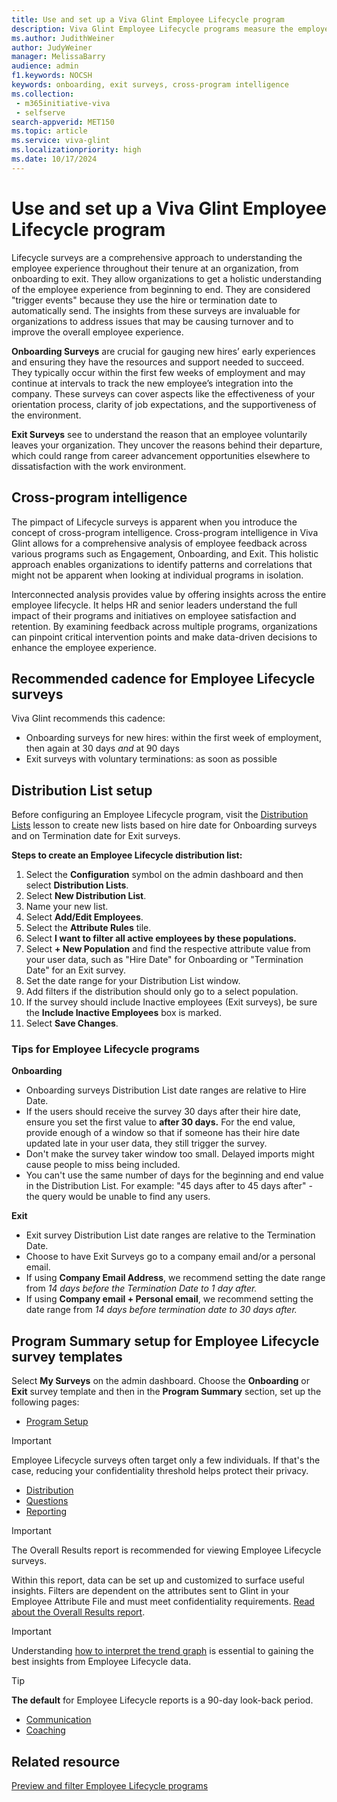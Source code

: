 ```yaml
---
title: Use and set up a Viva Glint Employee Lifecycle program
description: Viva Glint Employee Lifecycle programs measure the employee experience during key moments in the employment journey.
ms.author: JudithWeiner
author: JudyWeiner
manager: MelissaBarry
audience: admin
f1.keywords: NOCSH
keywords: onboarding, exit surveys, cross-program intelligence
ms.collection: 
 - m365initiative-viva
 - selfserve
search-appverid: MET150
ms.topic: article
ms.service: viva-glint
ms.localizationpriority: high
ms.date: 10/17/2024
---
```


# Use and set up a Viva Glint Employee Lifecycle program

Lifecycle surveys are a comprehensive approach to understanding the employee experience throughout their tenure at an organization, from onboarding to exit. They allow organizations to get a holistic understanding of the employee experience from beginning to end. They are considered "trigger events" because they use the hire or termination date to automatically send. The insights from these surveys are invaluable for organizations to address issues that may be causing turnover and to improve the overall employee experience. 

**Onboarding Surveys** are crucial for gauging new hires’ early experiences and ensuring they have the resources and support needed to succeed. They typically occur within the first few weeks of employment and may continue at intervals to track the new employee’s integration into the company. These surveys can cover aspects like the effectiveness of your orientation process, clarity of job expectations, and the supportiveness of the environment. 

**Exit Surveys** see to understand the reason that an employee voluntarily leaves your organization. They uncover the reasons behind their departure, which could range from career advancement opportunities elsewhere to dissatisfaction with the work environment. 

## Cross-program intelligence

The pimpact of Lifecycle surveys is apparent when you introduce the concept of cross-program intelligence.  Cross-program intelligence in Viva Glint allows for a comprehensive analysis of employee feedback across various programs such as Engagement, Onboarding, and Exit. This holistic approach enables organizations to identify patterns and correlations that might not be apparent when looking at individual programs in isolation. 
 
Interconnected analysis provides value by offering insights across the entire employee lifecycle. It helps HR and senior leaders understand the full impact of their programs and initiatives on employee satisfaction and retention. By examining feedback across multiple programs, organizations can pinpoint critical intervention points and make data-driven decisions to enhance the employee experience.  

## Recommended cadence for Employee Lifecycle surveys

Viva Glint recommends this cadence:

- Onboarding surveys for new hires: within the first week of employment, then again at 30 days *and* at 90 days
- Exit surveys with voluntary terminations: as soon as possible

## Distribution List setup

Before configuring an Employee Lifecycle program, visit the [Distribution Lists](/viva/glint/setup/set-up-distribution-lists) lesson to create new lists based on hire date for Onboarding surveys and on Termination date for Exit surveys.

**Steps to create an Employee Lifecycle distribution list:**

1. Select the **Configuration** symbol on the admin dashboard and then select **Distribution Lists**.
2. Select **New Distribution List**.
3. Name your new list.
4. Select **Add/Edit Employees**.
5. Select the **Attribute Rules** tile.
6. Select **I want to filter all active employees by these populations.**
7. Select **+ New Population** and find the respective attribute value from your user data, such as "Hire Date" for Onboarding or "Termination Date" for an Exit survey.
8. Set the date range for your Distribution List window.
9. Add filters if the distribution should only go to a select population.
10. If the survey should include Inactive employees (Exit surveys), be sure the **Include Inactive Employees** box is marked.
11. Select **Save Changes**.

### Tips for Employee Lifecycle programs

**Onboarding**

- Onboarding surveys Distribution List date ranges are relative to Hire Date.
- If the users should receive the survey 30 days after their hire date, ensure you set the first value to **after 30 days.** For the end value, provide enough of a window so that if someone has their hire date updated late in your user data, they still trigger the survey.
- Don't make the survey taker window too small. Delayed imports might cause people to miss being included.
- You can't use the same number of days for the beginning and end value in the Distribution List. For example: "45 days after to 45 days after" - the query would be unable to find any users.

**Exit**

- Exit survey Distribution List date ranges are relative to the Termination Date.
- Choose to have Exit Surveys go to a company email and/or a personal email.
- If using **Company Email Address**, we recommend setting the date range from *14 days before the Termination Date to 1 day after.*
- If using **Company email + Personal email**, we recommend setting the date range from *14 days before termination date to 30 days after.*

## Program Summary setup for Employee Lifecycle survey templates

Select **My Surveys** on the admin dashboard. Choose the **Onboarding** or **Exit** survey template and then in the **Program Summary** section, set up the following pages:

- [Program Setup](/viva/glint/setup/program-set-up)
  
 > [!IMPORTANT]
 > Employee Lifecycle surveys often target only a few individuals. If that's the case, reducing your confidentiality threshold helps protect their privacy.

- [Distribution](/viva/glint/setup/set-up-distribution-lists)
- [Questions](/viva/glint/setup/questions-setup)
- [Reporting](/viva/glint/setup/reporting-setup)

>[!IMPORTANT]
> The Overall Results report is recommended for viewing Employee Lifecycle surveys.
>
> Within this report, data can be set up and customized to surface useful insights. Filters are dependent on the attributes sent to Glint in your Employee Attribute File and must meet confidentiality requirements. [Read about the Overall Results report](/viva/glint/reports/overall-results).

>[!IMPORTANT]
> Understanding [how to interpret the trend graph](/viva/glint/reports/trend-graph-lifecycle-survey) is essential to gaining the best insights from Employee Lifecycle data.

>[!TIP]
> **The default** for Employee Lifecycle reports is a 90-day look-back period.

- [Communication](/viva/glint/setup/program-summary-communications)
- [Coaching](/viva/glint/setup/program-summary-coaching)

## Related resource

[Preview and filter Employee Lifecycle programs](/viva/glint/setup/preview-filter-lifecycle-programs)

